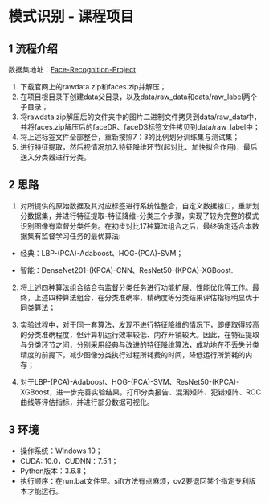# 模式识别 - 课程项目

## 1 流程介绍

数据集地址：[Face-Recognition-Project](https://courses.media.mit.edu/2004fall/mas622j/04.projects/faces/)

1. 下载官网上的rawdata.zip和faces.zip并解压；
2. 在项目根目录下创建data父目录，以及data/raw_data和data/raw_label两个子目录；
3. 将rawdata.zip解压后的文件夹中的图片二进制文件拷贝到data/raw_data中，
   并将faces.zip解压后的faceDR、faceDS标签文件拷贝到data/raw_label中；
4. 将上述标签文件全部整合，重新按照7：3的比例划分训练集与测试集；
5. 进行特征提取，然后视情况加入特征降维环节(起对比、加快拟合作用)，最后送入分类器进行分类。

## 2 思路

1. 对所提供的原始数据及其对应标签进行系统性整合，自定义数据接口，重新划分数据集，并进行特征提取-特征降维-分类三个步骤，实现了较为完整的模式识别图像有监督分类任务。在初步对比17种算法组合之后，最终确定适合本数据集有监督学习任务的最优算法:

- 经典：LBP-(PCA)-Adaboost、HOG-(PCA)-SVM；

- 智能：DenseNet201-(KPCA)-CNN、ResNet50-(KPCA)-XGBoost.

2. 将上述四种算法组合结合有监督分类任务进行功能扩展、性能优化等工作。最终，上述四种算法组合，在分类准确率、精确度等分类结果评估指标明显优于同类算法；

3. 实验过程中，对于同一套算法，发现不进行特征降维的情况下，即便取得较高的分类准确程度，但计算机运行效率较低、内存开销较大。因此，在特征提取与分类环节之间，分别采用经典与改进的特征降维算法，成功地在不丢失分类精度的前提下，减少图像分类执行过程所耗费的时间，降低运行所消耗的内存；

4. 对于LBP-(PCA)-Adaboost、HOG-(PCA)-SVM、ResNet50-(KPCA)-XGBoost，进一步完善实验结果，打印分类报告、混淆矩阵、犯错矩阵、ROC曲线等评估指标，并进行部分数据可视化。

## 3 环境

- 操作系统：Windows 10；
- CUDA: 10.0，CUDNN：7.5.1；
- Python版本：3.6.8；
- 执行顺序：在run.bat文件里。sift方法有点麻烦，cv2要退回某个指定专利版本才能运行。

